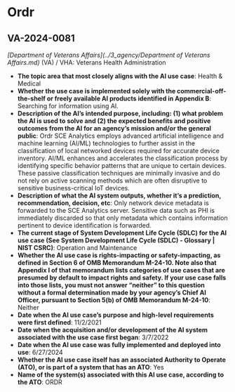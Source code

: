 # Ordr
## VA-2024-0081
_[Department of Veterans Affairs](../3_agency/Department of Veterans Affairs.md)_ (VA) / VHA: Veterans Health Administration


+ **The topic area that most closely aligns with the AI use case**: Health & Medical
+ **Whether the use case is implemented solely with the commercial-off-the-shelf or freely available AI products identified in Appendix B**: Searching for information using AI.
+ **Description of the AI’s intended purpose, including: (1) what problem the AI is used to solve and (2) the expected benefits and positive outcomes from the AI for an agency’s mission and/or the general public**: Ordr SCE Analytics employs advanced artificial intelligence and machine learning (AI/ML) technologies to further assist in the classification of local networked devices required for accurate device inventory. AI/ML enhances and accelerates the classification process by identifying specific behavior patterns that are unique to certain devices. These passive classification techniques are minimally invasive and do not rely on active scanning methods which are often disruptive to sensitive business-critical IoT devices.
+ **Description of what the AI system outputs, whether it’s a prediction, recommendation, decision, etc**: Only network device metadata is forwarded to the SCE Analytics server. Sensitive data such as PHI is immediately discarded so that only metadata which contains information pertinent to device identification is forwarded.
+ **The current stage of System Development Life Cycle (SDLC) for the AI use case (See System Development Life Cycle (SDLC) - Glossary | NIST CSRC)**: Operation and Maintenance
+ **Whether the AI use case is rights-impacting or safety-impacting, as defined in Section 6 of OMB Memorandum M-24-10. Note also that Appendix I of that memorandum lists categories of use cases that are presumed by default to impact rights and safety. If your use case falls into those lists, you must not answer “neither” to this question without a formal determination made by your agency’s Chief AI Officer, pursuant to Section 5(b) of OMB Memorandum M-24-10**: Neither
+ **Date when the AI use case’s purpose and high-level requirements were first defined**: 11/2/2021
+ **Date when the acquisition and/or development of the AI system associated with the use case first began**: 3/7/2022
+ **Date when the AI use case was fully implemented and deployed into use**: 6/27/2024
+ **Whether the AI use case itself has an associated Authority to Operate (ATO), or is part of a system that has an ATO**: Yes
+ **Name of the system(s) associated with this AI use case, according to the ATO**: ORDR